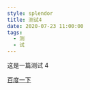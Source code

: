 ```yaml
---
style: splendor
title: 测试4
date: 2020-07-23 11:00:00
tags:
  - 测
  - 试
---
```


这是一篇测试 4

[百度一下](https://www.baidu.com)
